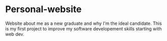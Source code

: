 # Personal-website
Website about me as a new graduate and why I'm the ideal candidate.
This is my first project to improve my software developement skills starting with web dev.
